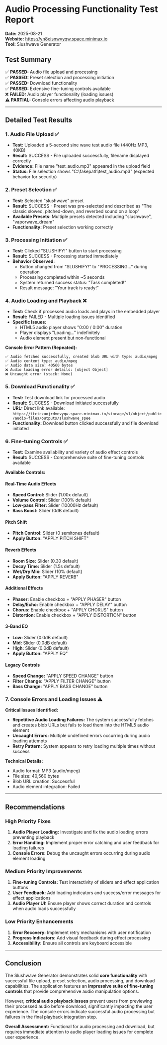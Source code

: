 # Audio Processing Functionality Test Report
**Date:** 2025-08-21  
**Website:** https://yn8eisnwvyqw.space.minimax.io  
**Tool:** Slushwave Generator

## Test Summary

✅ **PASSED:** Audio file upload and processing  
✅ **PASSED:** Preset selection and processing initiation  
✅ **PASSED:** Download functionality  
✅ **PASSED:** Extensive fine-tuning controls available  
❌ **FAILED:** Audio player functionality (loading issues)  
⚠️ **PARTIAL:** Console errors affecting audio playback  

---

## Detailed Test Results

### 1. Audio File Upload ✅
- **Test:** Uploaded a 5-second sine wave test audio file (440Hz MP3, 40KB)
- **Result:** SUCCESS - File uploaded successfully, filename displayed correctly
- **Evidence:** File name "test_audio.mp3" appeared in the upload field
- **Status:** File selection shows "C:\fakepath\test_audio.mp3" (expected behavior for security)

### 2. Preset Selection ✅
- **Test:** Selected "slushwave" preset 
- **Result:** SUCCESS - Preset was pre-selected and described as "The classic slowed, pitched-down, and reverbed sound on a loop"
- **Available Presets:** Multiple presets detected including "slushwave", "vaporwave_dream"
- **Functionality:** Preset selection working correctly

### 3. Processing Initiation ✅
- **Test:** Clicked "SLUSHIFY!" button to start processing
- **Result:** SUCCESS - Processing started immediately
- **Behavior Observed:**
  - Button changed from "SLUSHIFY!" to "PROCESSING..." during operation
  - Processing completed within ~5 seconds
  - System returned success status: "Task completed!"
  - Result message: "Your track is ready!"

### 4. Audio Loading and Playback ❌
- **Test:** Check if processed audio loads and plays in the embedded player
- **Result:** FAILED - Multiple loading issues identified
- **Specific Issues:**
  - HTML5 audio player shows "0:00 / 0:00" duration
  - Player displays "Loading..." indefinitely
  - Audio element present but non-functional
  
**Console Error Pattern (Repeated):**
```
✅ Audio fetched successfully, created blob URL with type: audio/mpeg
✅ Audio content type: audio/mpeg  
✅ Audio data size: 40560 bytes
❌ Audio loading error details: [object Object]
❌ Uncaught error (stack: None)
```

### 5. Download Functionality ✅
- **Test:** Test download link for processed audio
- **Result:** SUCCESS - Download initiated successfully
- **URL:** Direct link available: `https://ttciczuojrdvnvyqw.space.minimax.io/storage/v1/object/public/audio-files/outputs/slushwave_spee`
- **Functionality:** Download button clicked successfully and file download initiated

### 6. Fine-tuning Controls ✅
- **Test:** Examine availability and variety of audio effect controls
- **Result:** SUCCESS - Comprehensive suite of fine-tuning controls available

**Available Controls:**

#### Real-Time Audio Effects
- **Speed Control:** Slider (1.00x default)
- **Volume Control:** Slider (100% default)  
- **Low-pass Filter:** Slider (10000Hz default)
- **Bass Boost:** Slider (0dB default)

#### Pitch Shift
- **Pitch Control:** Slider (0 semitones default)
- **Apply Button:** "APPLY PITCH SHIFT"

#### Reverb Effects  
- **Room Size:** Slider (0.30 default)
- **Decay Time:** Slider (1.5s default)
- **Wet/Dry Mix:** Slider (10% default)
- **Apply Button:** "APPLY REVERB"

#### Additional Effects
- **Phaser:** Enable checkbox + "APPLY PHASER" button
- **Delay/Echo:** Enable checkbox + "APPLY DELAY" button  
- **Chorus:** Enable checkbox + "APPLY CHORUS" button
- **Distortion:** Enable checkbox + "APPLY DISTORTION" button

#### 3-Band EQ
- **Low:** Slider (0.0dB default)
- **Mid:** Slider (0.0dB default)
- **High:** Slider (0.0dB default)
- **Apply Button:** "APPLY EQ"

#### Legacy Controls
- **Speed Change:** "APPLY SPEED CHANGE" button
- **Filter Change:** "APPLY FILTER CHANGE" button
- **Bass Change:** "APPLY BASS CHANGE" button

### 7. Console Errors and Loading Issues ⚠️

**Critical Issues Identified:**
- **Repetitive Audio Loading Failures:** The system successfully fetches and creates blob URLs but fails to load them into the HTML5 audio element
- **Uncaught Errors:** Multiple undefined errors occurring during audio loading attempts
- **Retry Pattern:** System appears to retry loading multiple times without success

**Technical Details:**
- Audio format: MP3 (audio/mpeg)
- File size: 40,560 bytes  
- Blob URL creation: Successful
- Audio element integration: Failed

---

## Recommendations

### High Priority Fixes
1. **Audio Player Loading:** Investigate and fix the audio loading errors preventing playback
2. **Error Handling:** Implement proper error catching and user feedback for loading failures
3. **Console Errors:** Debug the uncaught errors occurring during audio element loading

### Medium Priority Improvements  
1. **Fine-tuning Controls:** Test interactivity of sliders and effect application buttons
2. **User Feedback:** Add loading indicators and success/error messages for effect applications
3. **Audio Player UI:** Ensure player shows correct duration and controls when audio loads successfully

### Low Priority Enhancements
1. **Error Recovery:** Implement retry mechanisms with user notification
2. **Progress Indicators:** Add visual feedback during effect processing
3. **Accessibility:** Ensure all controls are keyboard accessible

---

## Conclusion

The Slushwave Generator demonstrates solid **core functionality** with successful file upload, preset selection, audio processing, and download capabilities. The application features an **impressive suite of fine-tuning controls** that provide comprehensive audio manipulation options.

However, **critical audio playback issues** prevent users from previewing their processed audio before download, significantly impacting the user experience. The console errors indicate successful audio processing but failures in the final playback integration step.

**Overall Assessment:** Functional for audio processing and download, but requires immediate attention to audio player loading issues for complete user experience.